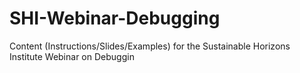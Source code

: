 # SHI-Webinar-Debugging
Content (Instructions/Slides/Examples) for the Sustainable Horizons Institute Webinar on Debuggin
